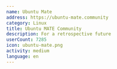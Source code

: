 ```yaml
---
name: Ubuntu Mate
address: https://ubuntu-mate.community
category: Linux
title: Ubuntu MATE Community
description: For a retrospective future
userCount: 7285
icon: ubuntu-mate.png
activity: medium
language: en
---
```

